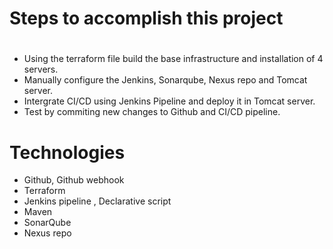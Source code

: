 # Steps to accomplish this project
#
- Using the terraform file build the base infrastructure and installation of 4 servers.
- Manually configure the Jenkins, Sonarqube, Nexus repo and Tomcat server.
- Intergrate CI/CD using Jenkins Pipeline and deploy it in Tomcat server.
- Test by commiting new changes to Github and CI/CD pipeline.

# Technologies 
- Github, Github webhook
- Terraform
- Jenkins pipeline , Declarative script
- Maven
- SonarQube
- Nexus repo
